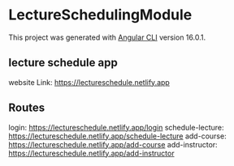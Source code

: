# LectureSchedulingModule

This project was generated with [Angular CLI](https://github.com/angular/angular-cli) version 16.0.1.

## lecture schedule app

website Link: https://lectureschedule.netlify.app

## Routes

login: https://lectureschedule.netlify.app/login
schedule-lecture: https://lectureschedule.netlify.app/schedule-lecture
add-course: https://lectureschedule.netlify.app/add-course
add-instructor: https://lectureschedule.netlify.app/add-instructor
